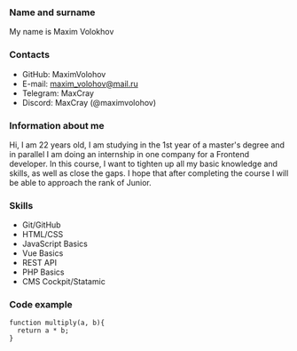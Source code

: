 ### Name and surname
My name is Maxim Volokhov

### Contacts
* GitHub: MaximVolohov
* E-mail: maxim_volohov@mail.ru
* Telegram: MaxCray
* Discord: MaxCray (@maximvolohov)

### Information about me
Hi, I am 22 years old, I am studying in the 1st year of a master's degree and in parallel I am doing an internship in one company for a Frontend developer. In this course, I want to tighten up all my basic knowledge and skills, as well as close the gaps. I hope that after completing the course I will be able to approach the rank of Junior.

### Skills
* Git/GitHub
* HTML/CSS
* JavaScript Basics
* Vue Basics
* REST API
* PHP Basics
* CMS Cockpit/Statamic

### Code example
```
function multiply(a, b){
  return a * b;
}
```